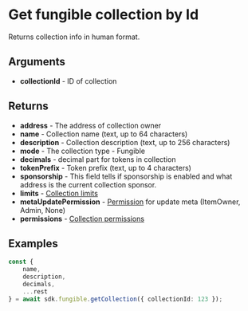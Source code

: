 # Get fungible collection by Id

Returns collection info in human format.

## Arguments

- **collectionId** - ID of collection

## Returns

- **address** - The address of collection owner
- **name** - Collection name (text, up to 64 characters)
- **description** - Collection description (text, up to 256 characters)
- **mode** - The collection type - Fungible
- **decimals** - decimal part for tokens in collection
- **tokenPrefix** - Token prefix (text, up to 4 characters)
- **sponsorship** - This field tells if sponsorship is enabled and what address is the current collection sponsor.
- **limits** - [Collection limits](../set-collection-limits#arguments)
- **metaUpdatePermission** - [Permission](#todo) for update meta (ItemOwner, Admin, None)
- **permissions** - [Collection permissions](#todo)

## Examples

```typescript
const {
    name,
    description,
    decimals,
    ...rest
} = await sdk.fungible.getCollection({ collectionId: 123 });
```
